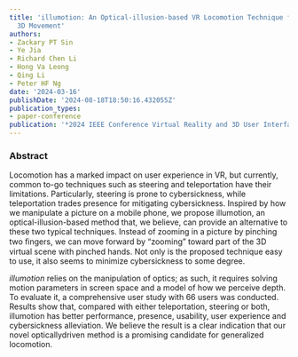 ```yaml
---
title: 'illumotion: An Optical-illusion-based VR Locomotion Technique for Long-Distance
  3D Movement'
authors:
- Zackary PT Sin
- Ye Jia
- Richard Chen Li
- Hong Va Leong
- Qing Li
- Peter HF Ng
date: '2024-03-16'
publishDate: '2024-08-18T18:50:16.432055Z'
publication_types:
- paper-conference
publication: '*2024 IEEE Conference Virtual Reality and 3D User Interfaces (VR)*'
---
```

### Abstract 

Locomotion has a marked impact on user experience in VR, but currently, common to-go techniques such as steering and teleportation have their limitations. Particularly, steering is prone to cybersickness, while teleportation trades presence for mitigating cybersickness. Inspired by how we manipulate a picture on a mobile phone, we propose illumotion, an optical-illusion-based method that, we believe, can provide an alternative to these two typical techniques. Instead of zooming in a picture by pinching two ﬁngers, we can move forward by “zooming” toward part of the 3D virtual scene with pinched hands. Not only is the proposed technique easy to use, it also seems to minimize cybersickness to some degree.

*illumotion* relies on the manipulation of optics; as such, it requires solving motion parameters in screen space and a model of how we perceive depth. To evaluate it, a comprehensive user study with 66 users was conducted. Results show that, compared with either teleportation, steering or both, illumotion has better performance, presence, usability, user experience and cybersickness alleviation. We believe the result is a clear indication that our novel opticallydriven method is a promising candidate for generalized locomotion.